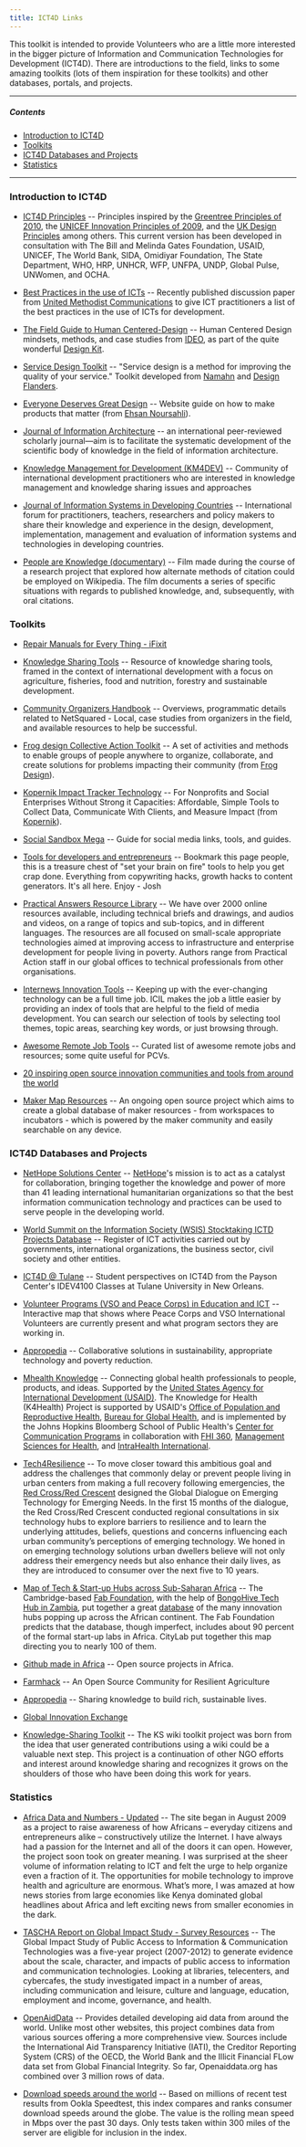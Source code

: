 ```yaml
---
title: ICT4D Links
---
```




This toolkit is intended to provide Volunteers who are a little more interested in the bigger picture of Information and Communication Technologies for Development (ICT4D). There are introductions to the field, links to some amazing toolkits (lots of them inspiration for these toolkits) and other databases, portals, and projects.



___



##### Contents

- [Introduction to ICT4D](#introduction-to-ict4d)
- [Toolkits](#toolkits)
- [ICT4D Databases and Projects](#ict4d-databases-and-projects)
- [Statistics](#statistics)



___



### Introduction to ICT4D

- [ICT4D Principles](http://ict4dprinciples.org/) -- Principles inspired by the [Greentree Principles of 2010](http://www.crsprogramquality.org/ict4d-empowering-download/how-to-embed-ict4d-guidance-and-best-practices-in-programs.pdf), the [UNICEF Innovation Principles of 2009](http://unicefstories.org/principles/), and the [UK Design Principles](https://www.gov.uk/design-principles) among others. This current version has been developed in consultation with The Bill and Melinda Gates Foundation, USAID, UNICEF, The World Bank, SIDA, Omidiyar Foundation, The State Department, WHO, HRP, UNHCR, WFP, UNFPA, UNDP, Global Pulse, UNWomen, and OCHA.

- [Best Practices in the use of ICTs](http://ow.ly/uLrRM) -- Recently published discussion paper from [United Methodist Communications](http://www.umcom.org/site/c.mrLZJ9PFKmG/b.2730433/k.BD83/Home.htm) to give ICT practitioners a list of the best practices in the use of ICTs for development. 

- [The Field Guide to Human Centered-Design](http://www.designkit.org/resources/1/) -- Human Centered Design mindsets, methods, and case studies from [IDEO](http://www.ideo.org/), as part of the quite wonderful [Design Kit](http://www.designkit.org).

- [Service Design Toolkit](http://www.servicedesigntoolkit.org/) -- "Service design is a method for improving the quality of your service." Toolkit developed from [Namahn](http://namahn.com/) and [Design Flanders](http://designvlaanderen.be/).

- [Everyone Deserves Great Design](http://www.everyonedeservesgreatdesign.com) -- Website guide on how to make products that matter (from [Ehsan Noursahli](http://www.nourfolio.com/)).

- [Journal of Information Architecture](http://journalofia.org/) -- an international peer-reviewed scholarly journal—aim is to facilitate the systematic development of the scientific body of knowledge in the field of information architecture.

- [Knowledge Management for Development (KM4DEV)](http://www.km4dev.org/) -- Community of international development practitioners who are interested in knowledge management and knowledge sharing issues and approaches

- [Journal of Information Systems in Developing Countries](http://www.ejisdc.org/ojs2/index.php/ejisdc) -- International forum for practitioners, teachers, researchers and policy makers to share their knowledge and experience in the design, development, implementation, management and evaluation of information systems and technologies in developing countries.

- [People are Knowledge (documentary)](https://vimeo.com/26469276) -- Film made during the course of a research project that explored how alternate methods of citation could be employed on Wikipedia. The film documents a series of specific situations with regards to published knowledge, and, subsequently, with oral citations.



### Toolkits

- [Repair Manuals for Every Thing - iFixit](https://www.ifixit.com/Guide)

- [Knowledge Sharing Tools](http://www.kstoolkit.org/) -- Resource of knowledge sharing tools, framed in the context of international development with a focus on agriculture, fisheries, food and nutrition, forestry and sustainable development.

- [Community Organizers Handbook](http://organizershandbook.wikispaces.com/) -- Overviews, programmatic details related to NetSquared - Local, case studies from organizers in the field, and available resources to help be successful.

- [Frog design Collective Action Toolkit](http://www.frogdesign.com/work/frog-collective-action-toolkit.html) -- A set of activities and methods to enable groups of people anywhere to organize, collaborate, and create solutions for problems impacting their community (from [Frog Design](http://www.frogdesign.com/)).

- [Kopernik Impact Tracker Technology](http://impacttrackertech.kopernik.info/) -- For Nonprofits and Social Enterprises Without Strong it Capacities: Affordable, Simple Tools to Collect Data, Communicate With Clients, and Measure Impact (from [Kopernik](http://kopernik.info/technologies)).

- [Social Sandbox Mega](http://socialmediadesk.tumblr.com/post/107411982426/social-sandbox-mega-recap-post) -- Guide for social media links, tools, and guides.

- [Tools for developers and entrepreneurs](http://www.groovymarketing.biz/blog/2015/3/2/195-free-tools-for-marketers-and-entrepreneurs) -- Bookmark this page people, this is a treasure chest of "set your brain on fire" tools to help you get crap done.  Everything from copywriting hacks, growth hacks to content generators.  It's all here. Enjoy - Josh

- [Practical Answers Resource Library](http://answers.practicalaction.org/our-resources) -- We have over 2000 online resources available, including technical briefs and drawings, and audios and videos, on a range of topics and sub-topics, and in different languages. The resources are all focused on small-scale appropriate technologies aimed at improving access to infrastructure and enterprise development for people living in poverty. Authors range from Practical Action staff in our global offices to technical professionals from other organisations.

- [Internews Innovation Tools](https://innovation.internews.org/tools) -- Keeping up with the ever-changing technology can be a full time job. ICIL makes the job a little easier by providing an index of tools that are helpful to the field of media development. You can search our selection of tools by selecting tool themes, topic areas, searching key words, or just browsing through.

- [Awesome Remote Job Tools](https://github.com/lukasz-madon/awesome-remote-job/) -- Curated list of awesome remote jobs and resources; some quite useful for PCVs.

- [20 inspiring open source innovation communities and tools from around the world](http://www.crisscrossed.net/2015/07/17/20-inspiring-open-source-innovation-communities-and-tools/)

- [Maker Map Resources](http://themakermap.com/) -- An ongoing open source project which aims to create a global database of maker resources - from workspaces to incubators - which is powered by the maker community and easily searchable on any device.



### ICT4D Databases and Projects

- [NetHope Solutions Center](http://solutionscenter.nethope.org/) -- [NetHope](http://nethope.org/)'s mission is to act as a catalyst for collaboration, bringing together the knowledge and power of more than 41 leading international humanitarian organizations so that the best information communication technology and practices can be used to serve people in the developing world.

- [World Summit on the Information Society (WSIS) Stocktaking ICTD Projects Database](http://groups.itu.int/Default.aspx?tabid=788&language=en-US) -- Register of ICT activities carried out by governments, international organizations, the business sector, civil society and other entities.

- [ICT4D @ Tulane](http://tulaneict4d.wordpress.com/country-ict-resources/) -- Student perspectives on ICT4D from the Payson Center's IDEV4100 Classes at Tulane University in New Orleans.

- [Volunteer Programs (VSO and Peace Corps) in Education and ICT](https://www.google.com/maps/d/u/0/viewer?mid=zkHxCFfn0DnI.kOqusoqT6Zlc) --  Interactive map that shows where Peace Corps and VSO International Volunteers are currently present and what program sectors they are working in.

- [Appropedia](http://www.appropedia.org/) -- Collaborative solutions in sustainability, appropriate technology and poverty reduction.

- [Mhealth Knowledge](mhealthalliance.org/) -- Connecting global health professionals to people, products, and ideas. Supported by the [United States Agency for International Development (USAID)](http://www.usaid.gov/). The Knowledge for Health (K4Health) Project is supported by USAID's [Office of Population and Reproductive Health](http://www.usaid.gov/what-we-do/global-health/family-planning), [Bureau for Global Health](http://www.usaid.gov/what-we-do/global-health), and is implemented by the Johns Hopkins Bloomberg School of Public Health's [Center for Communication Programs](https://www.jhuccp.org/) in collaboration with [FHI 360](http://www.fhi360.org/), [Management Sciences for Health](http://www.msh.org/), and [IntraHealth International](http://www.intrahealth.org/).

- [Tech4Resilience](http://tech4resilience.blogspot.com/) -- To move closer toward this ambitious goal and address the challenges that commonly delay or prevent people living in urban centers from making a full recovery following emergencies, the [Red Cross/Red Crescent](http://tech4resilience.blogspot.com/p/overview.html) designed the Global Dialogue on Emerging Technology for Emerging Needs. In the first 15 months of the dialogue, the Red Cross/Red Crescent conducted regional consultations in six technology hubs to explore barriers to resilience and to learn the underlying attitudes, beliefs, questions and concerns influencing each urban community’s perceptions of emerging technology. We honed in on emerging technology solutions urban dwellers believe will not only address their emergency needs but also enhance their daily lives, as they are introduced to consumer over the next five to 10 years.

- [Map of Tech & Start-up Hubs across Sub-Saharan Africa](https://docs.google.com/spreadsheets/d/1DvXVB2ikFzUxi78lznojlZyDcR_Gn43i7m-Y3mkTrCQ/edit#gid=0) -- The Cambridge-based [Fab Foundation](http://www.fabfoundation.org/), with the help of [BongoHive Tech Hub in Zambia](http://bongohive.co.zm/), put together a great [database](https://docs.google.com/spreadsheets/d/1DvXVB2ikFzUxi78lznojlZyDcR_Gn43i7m-Y3mkTrCQ/edit#gid=0) of the many innovation hubs popping up across the African continent. The Fab Foundation predicts that the database, though imperfect, includes about 90 percent of the formal start-up labs in Africa. CityLab put together this map directing you to nearly 100 of them.

- [Github made in Africa](https://github.com/showcases/made-in-africa) -- Open source projects in Africa.

- [Farmhack](http://farmhack.net/) -- An Open Source Community for Resilient Agriculture

- [Appropedia](http://www.appropedia.org/) -- Sharing knowledge to build rich, sustainable lives.

- [Global Innovation Exchange](http://www.globalinnovationexchange.com)

- [Knowledge-Sharing Toolkit](http://www.kstoolkit.org/) -- The KS wiki toolkit project was born from the idea that user generated contributions using a wiki could be a valuable next step. This project is a continuation of other NGO efforts and interest around knowledge sharing and recognizes it grows on the shoulders of those who have been doing this work for years.



### Statistics

- [Africa Data and Numbers - Updated](http://www.oafrica.com/data/) -- The site began in August 2009 as a project to raise awareness of how Africans – everyday citizens and entrepreneurs alike – constructively utilize the Internet. I have always had a passion for the Internet and all of the doors it can open. However, the project soon took on greater meaning. I was surprised at the sheer volume of information relating to ICT and felt the urge to help organize even a fraction of it. The opportunities for mobile technology to improve health and agriculture are enormous. What’s more, I was amazed at how news stories from large economies like Kenya dominated global headlines about Africa and left exciting news from smaller economies in the dark.

- [TASCHA Report on Global Impact Study - Survey Resources](http://www.globalimpactstudy.org/resources/resources-surveys/) -- The Global Impact Study of Public Access to Information & Communication Technologies was a five-year project (2007-2012) to generate evidence about the scale, character, and impacts of public access to information and communication technologies. Looking at libraries, telecenters, and cybercafes, the study investigated impact in a number of areas, including communication and leisure, culture and language, education, employment and income, governance, and health.

- [OpenAidData](http://www.openaiddata.org/) -- Provides detailed developing aid data from around the world. Unlike most other websites, this project combines data from various sources offering a more comprehensive view. Sources include the International Aid Transparency Initiative (IATI), the Creditor Reporting System (CRS) of the OECD, the World Bank and the Illicit Financial FLow data set from Global Financial Integrity. So far, Openaiddata.org has combined over 3 million rows of data. 

- [Download speeds around the world](http://www.netindex.com/download/allcountries/) -- Based on millions of recent test results from Ookla Speedtest, this index compares and ranks consumer download speeds around the globe. The value is the rolling mean speed in Mbps over the past 30 days. Only tests taken within 300 miles of the server are eligible for inclusion in the index.



